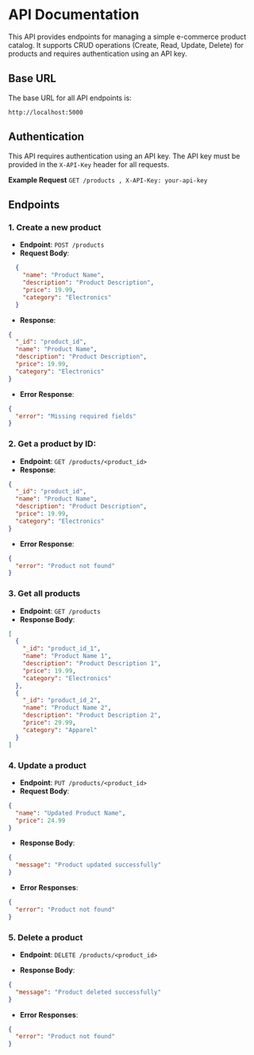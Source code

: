 # API Documentation

This API provides endpoints for managing a simple e-commerce product catalog. It supports CRUD operations (Create, Read, Update, Delete) for products and requires authentication using an API key.

## Base URL

The base URL for all API endpoints is:
```
http://localhost:5000
```
## Authentication

This API requires authentication using an API key. The API key must be provided in the `X-API-Key` header for all requests.

**Example Request**
`GET /products ,
X-API-Key: your-api-key`

## Endpoints

### 1. Create a new product

- **Endpoint**: `POST /products`
- **Request Body**:

```json
  {
    "name": "Product Name",
    "description": "Product Description",
    "price": 19.99,
    "category": "Electronics"
  }
```

- **Response**:
```json
{
  "_id": "product_id",
  "name": "Product Name",
  "description": "Product Description",
  "price": 19.99,
  "category": "Electronics"
}
```
- **Error Response**:
```json
{
  "error": "Missing required fields"
}
```
### 2. Get a product by ID:

- **Endpoint**:
`GET /products/<product_id>`
- **Response**:
```json
{
  "_id": "product_id",
  "name": "Product Name",
  "description": "Product Description",
  "price": 19.99,
  "category": "Electronics"
}
```
- **Error Response**:
```json
{
  "error": "Product not found"
}
```
### 3. Get all products

- **Endpoint**: `GET /products`
- **Response Body**:
```json
[
  {
    "_id": "product_id_1",
    "name": "Product Name 1",
    "description": "Product Description 1",
    "price": 19.99,
    "category": "Electronics"
  },
  {
    "_id": "product_id_2",
    "name": "Product Name 2",
    "description": "Product Description 2",
    "price": 29.99,
    "category": "Apparel"
  }
]
```

### 4. Update a product

- **Endpoint**: `PUT /products/<product_id>`
- **Request Body**:
```json
{
  "name": "Updated Product Name",
  "price": 24.99
}
```

- **Response Body**:
```json
{
  "message": "Product updated successfully"
}
```

- **Error Responses**:
```json
{
  "error": "Product not found"
}
```


### 5. Delete a product

- **Endpoint**: `DELETE /products/<product_id>`

- **Response Body**:
```json
{
  "message": "Product deleted successfully"
}
```

- **Error Responses**:
```json
{
  "error": "Product not found"
}
```
